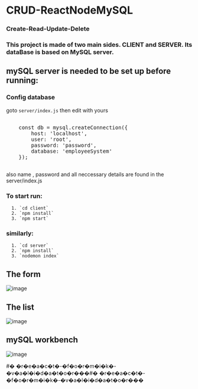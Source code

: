 # CRUD-ReactNodeMySQL
### Create-Read-Update-Delete 


###  This project is made of two main sides. CLIENT and SERVER.  Its dataBase is based on MySQL server.


## mySQL server is needed to be set up before running:

### Config database
goto `server/index.js` then edit with yours
<pre>

    const db = mysql.createConnection({
        host: 'localhost',
        user: 'root',
        password: 'password',
        database: 'employeeSystem'
    });
    
</pre>


also name , password and all neccessary details are found in the server/index.js



### To start run:


      1. `cd client`   
      2. `npm install`
      3. `npm start`


### similarly:


      1. `cd server`   
      2. `npm install`
      3. `nodemon index`



## The form  

![image](https://user-images.githubusercontent.com/50844224/184135078-fdb32d64-d08f-4d32-b651-533624d06246.png)




## The list  

![image](https://user-images.githubusercontent.com/50844224/184135399-aabe0057-3019-4b6c-8d1c-452e4615f5f1.png)




## mySQL workbench 

![image](https://user-images.githubusercontent.com/50844224/184136347-1da57a20-0ecc-4d73-b78c-94d9cebfb0dd.png)




#� �r�e�a�c�t�-�f�o�r�m�i�k�-�v�a�l�i�d�a�t�o�r���#� �r�e�a�c�t�-�f�o�r�m�i�k�-�v�a�l�i�d�a�t�o�r���
